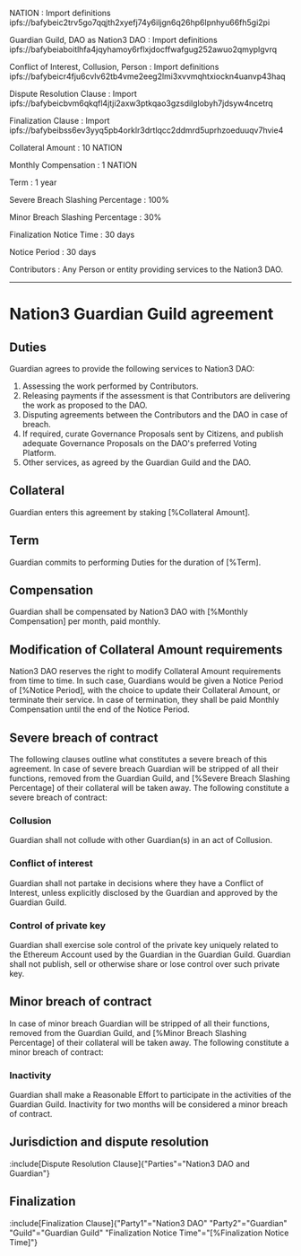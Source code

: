 NATION
: Import definitions ipfs://bafybeic2trv5go7qqjth2xyefj74y6iljgn6q26hp6lpnhyu66fh5gi2pi

Guardian Guild, DAO as Nation3 DAO
: Import definitions ipfs://bafybeiaboitlhfa4jqyhamoy6rflxjdocffwafgug252awuo2qmyplgvrq

Conflict of Interest, Collusion, Person
: Import definitions ipfs://bafybeicr4fju6cvlv62tb4vme2eeg2lmi3xvvmqhtxiockn4uanvp43haq

Dispute Resolution Clause
: Import ipfs://bafybeicbvm6qkqfl4jtji2axw3ptkqao3gzsdilglobyh7jdsyw4ncetrq

Finalization Clause
: Import ipfs://bafybeibss6ev3yyq5pb4orklr3drtlqcc2ddmrd5uprhzoeduuqv7hvie4

Collateral Amount
: 10 NATION

Monthly Compensation
: 1 NATION

Term
: 1 year

Severe Breach Slashing Percentage
: 100%

Minor Breach Slashing Percentage
: 30%

Finalization Notice Time
: 30 days

Notice Period
: 30 days

Contributors
: Any Person or entity providing services to the Nation3 DAO.

---

# Nation3 Guardian Guild agreement

## Duties
Guardian agrees to provide the following services to Nation3 DAO:
1. Assessing the work performed by Contributors.
2. Releasing payments if the assessment is that Contributors are delivering the work as proposed to the DAO. 
3. Disputing agreements between the Contributors and the DAO in case of breach.
4. If required, curate Governance Proposals sent by Citizens, and publish adequate Governance Proposals on the DAO's preferred Voting Platform.
5. Other services, as agreed by the Guardian Guild and the DAO.

## Collateral
Guardian enters this agreement by staking [%Collateral Amount].

## Term
Guardian commits to performing Duties for the duration of [%Term].

## Compensation
Guardian shall be compensated by Nation3 DAO with [%Monthly Compensation] per month, paid monthly.

## Modification of Collateral Amount requirements
Nation3 DAO reserves the right to modify Collateral Amount requirements from time to time. In such case, Guardians would be given a Notice Period of [%Notice Period], with the choice to update their Collateral Amount, or terminate their service. In case of termination, they shall be paid Monthly Compensation until the end of the Notice Period.

## Severe breach of contract
The following clauses outline what constitutes a severe breach of this agreement. In case of severe breach Guardian will be stripped of all their functions, removed from the Guardian Guild, and [%Severe Breach Slashing Percentage] of their collateral will be taken away. The following constitute a severe breach of contract:

### Collusion
Guardian shall not collude with other Guardian(s) in an act of Collusion.

### Conflict of interest
Guardian shall not partake in decisions where they have a Conflict of Interest, unless explicitly disclosed by the Guardian and approved by the Guardian Guild.

### Control of private key
Guardian shall exercise sole control of the private key uniquely related to the Ethereum Account used by the Guardian in the Guardian Guild. Guardian shall not publish, sell or otherwise share or lose control over such private key.

## Minor breach of contract
In case of minor breach Guardian will be stripped of all their functions, removed from the Guardian Guild, and [%Minor Breach Slashing Percentage] of their collateral will be taken away. The following constitute a minor breach of contract:

### Inactivity
Guardian shall make a Reasonable Effort to participate in the activities of the Guardian Guild. Inactivity for two months will be considered a minor breach of contract. 

## Jurisdiction and dispute resolution
:include[Dispute Resolution Clause]{"Parties"="Nation3 DAO and Guardian"}

## Finalization
:include[Finalization Clause]{"Party1"="Nation3 DAO" "Party2"="Guardian" "Guild"="Guardian Guild" "Finalization Notice Time"="[%Finalization Notice Time]"}